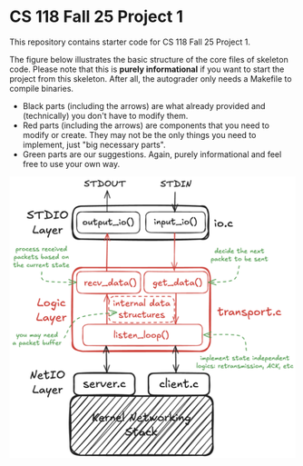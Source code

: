 # CS 118 Fall 25 Project 1

This repository contains starter code for CS 118 Fall 25 Project
1.

The figure below illustrates the basic structure of the core files of skeleton code.
Please note that this is **purely informational** if you want to start the project from this skeleton.
After all, the autograder only needs a Makefile to compile binaries.
* Black parts (including the arrows) are what already provided and (technically) you don't have to modify them.
* Red parts (including the arrows) are components that you need to modify or create. They may not be the only things you need to implement, just "big necessary parts".
* Green parts are our suggestions. Again, purely informational and feel free to use your own way.

![Architecture](./arch.png)